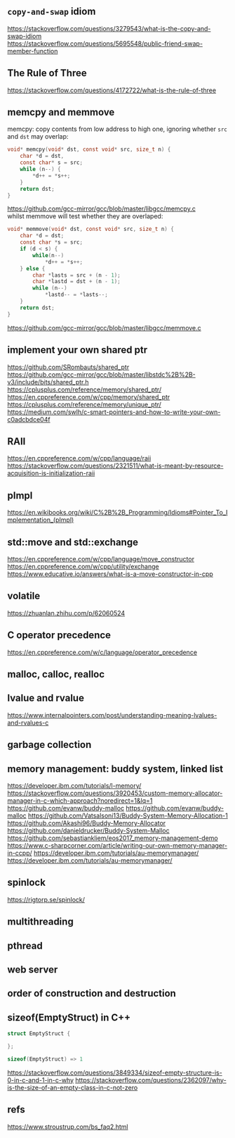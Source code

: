 

## `copy-and-swap` idiom
https://stackoverflow.com/questions/3279543/what-is-the-copy-and-swap-idiom  
https://stackoverflow.com/questions/5695548/public-friend-swap-member-function  


## The Rule of Three
https://stackoverflow.com/questions/4172722/what-is-the-rule-of-three


## memcpy and memmove
memcpy: copy contents from low address to high one, ignoring whether `src` and `dst` may overlap:  
```C
void* memcpy(void* dst, const void* src, size_t n) {
    char *d = dst, 
    const char* s = src;
    while (n--) {
        *d++ = *s++;
    }
    return dst;
}
```
https://github.com/gcc-mirror/gcc/blob/master/libgcc/memcpy.c  
whilst memmove will test whether they are overlaped:  
```C
void* memmove(void* dst, const void* src, size_t n) {
    char *d = dst;
    const char *s = src;
    if (d < s) {
        while(n--) 
            *d++ = *s++;
    } else {
        char *lasts = src + (n - 1);
        char *lastd = dst + (n - 1);
        while (n--) 
            *lastd-- = *lasts--;
    }
    return dst;
}
```
https://github.com/gcc-mirror/gcc/blob/master/libgcc/memmove.c  



## implement your own shared ptr
https://github.com/SRombauts/shared_ptr  
https://github.com/gcc-mirror/gcc/blob/master/libstdc%2B%2B-v3/include/bits/shared_ptr.h  
https://cplusplus.com/reference/memory/shared_ptr/  
https://en.cppreference.com/w/cpp/memory/shared_ptr  
https://cplusplus.com/reference/memory/unique_ptr/  
https://medium.com/swlh/c-smart-pointers-and-how-to-write-your-own-c0adcbdce04f   


## RAII
https://en.cppreference.com/w/cpp/language/raii  
https://stackoverflow.com/questions/2321511/what-is-meant-by-resource-acquisition-is-initialization-raii  

## pImpl
https://en.wikibooks.org/wiki/C%2B%2B_Programming/Idioms#Pointer_To_Implementation_(pImpl)  

## std::move and std::exchange
https://en.cppreference.com/w/cpp/language/move_constructor  
https://en.cppreference.com/w/cpp/utility/exchange  
https://www.educative.io/answers/what-is-a-move-constructor-in-cpp


## volatile
https://zhuanlan.zhihu.com/p/62060524


## C operator precedence
https://en.cppreference.com/w/c/language/operator_precedence  


## malloc, calloc, realloc


## lvalue and rvalue
https://www.internalpointers.com/post/understanding-meaning-lvalues-and-rvalues-c


## garbage collection


## memory management: buddy system, linked list
https://developer.ibm.com/tutorials/l-memory/
https://stackoverflow.com/questions/3920453/custom-memory-allocator-manager-in-c-which-approach?noredirect=1&lq=1
https://github.com/evanw/buddy-malloc
https://github.com/evanw/buddy-malloc
https://github.com/Vatsalsoni13/Buddy-System-Memory-Allocation-1
https://github.com/Akashi96/Buddy-Memory-Allocator
https://github.com/danieldrucker/Buddy-System-Malloc
https://github.com/sebastiankliem/eos2017_memory-management-demo
https://www.c-sharpcorner.com/article/writing-our-own-memory-manager-in-ccpp/
https://developer.ibm.com/tutorials/au-memorymanager/
https://developer.ibm.com/tutorials/au-memorymanager/


## spinlock
https://rigtorp.se/spinlock/


## multithreading

## pthread


## web server


## order of construction and destruction


## sizeof(EmptyStruct) in C++
```C++
struct EmptyStruct {

};

sizeof(EmptyStruct) => 1
```

https://stackoverflow.com/questions/3849334/sizeof-empty-structure-is-0-in-c-and-1-in-c-why
https://stackoverflow.com/questions/2362097/why-is-the-size-of-an-empty-class-in-c-not-zero


## refs
https://www.stroustrup.com/bs_faq2.html


